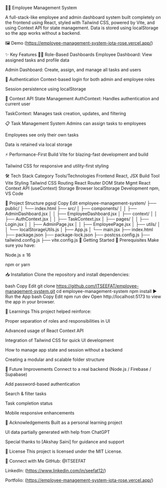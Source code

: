 👨‍💼 Employee Management System

A full-stack-like employee and admin dashboard system built completely on the frontend using React, styled with Tailwind CSS, powered by Vite, and using Context API for state management. Data is stored using localStorage so the app works without a backend.

🖼️ Demo
(https://employee-management-system-iota-rose.vercel.app/)


✨ Key Features
🧑‍💼 Role-Based Dashboards
Employee Dashboard: View assigned tasks and profile data

Admin Dashboard: Create, assign, and manage all tasks and users

🔐 Authentication
Context-based login for both admin and employee roles

Session persistence using localStorage

🧠 Context API State Management
AuthContext: Handles authentication and current user

TaskContext: Manages task creation, updates, and filtering

📋 Task Management System
Admins can assign tasks to employees

Employees see only their own tasks

Data is retained via local storage

⚡ Performance-First Build
Vite for blazing-fast development and build

Tailwind CSS for responsive and utility-first styling

🛠️ Tech Stack
Category	Tools/Technologies
Frontend	React, JSX
Build Tool	Vite
Styling	Tailwind CSS
Routing	React Router DOM
State Mgmt	React Context API (useContext)
Storage	Browser localStorage
Development	npm, VS Code

📂 Project Structure
pgsql
Copy
Edit
employee-management-system/
├── public/
│   └── index.html
├── src/
│   ├── components/
│   │   ├── AdminDashboard.jsx
│   │   ├── EmployeeDashboard.jsx
│   ├── context/
│   │   ├── AuthContext.jsx
│   │   ├── TaskContext.jsx
│   ├── pages/
│   │   ├── Login.jsx
│   │   ├── AdminPage.jsx
│   │   ├── EmployeePage.jsx
│   ├── utils/
│   │   └── localStorageUtils.js
│   ├── App.js
│   └── main.jsx
├── index.html
├── package.json
├── package-lock.json
├── postcss.config.js
├── tailwind.config.js
├── vite.config.js
🧪 Getting Started
🔧 Prerequisites
Make sure you have:

Node.js ≥ 16

npm or yarn

📥 Installation
Clone the repository and install dependencies:

bash
Copy
Edit
git clone https://github.com/ITSEEFAT/employee-management-system.git
cd employee-management-system
npm install
▶️ Run the App
bash
Copy
Edit
npm run dev
Open http://localhost:5173 to view the app in your browser.

🧠 Learnings
This project helped reinforce:

Proper separation of roles and responsibilities in UI

Advanced usage of React Context API

Integration of Tailwind CSS for quick UI development

How to manage app state and session without a backend

Creating a modular and scalable folder structure

📌 Future Improvements
 Connect to a real backend (Node.js / Firebase / Supabase)

 Add password-based authentication

 Search & filter tasks

 Task completion status

 Mobile responsive enhancements

🙌 Acknowledgements
Built as a personal learning project

UI data partially generated with help from ChatGPT

Special thanks to [Akshay Saini] for guidance and support

📃 License
This project is licensed under the MIT License.

💬 Connect with Me
GitHub: @ITSEEFAT

LinkedIn: (https://www.linkedin.com/in/seefat12/)

Portfolio: (https://employee-management-system-iota-rose.vercel.app/)
